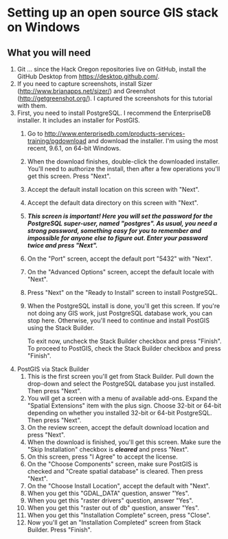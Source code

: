 # Setting up an open source GIS stack on Windows

## What you will need
1. Git ... since the Hack Oregon repositories live on GitHub, install the GitHub Desktop from <https://desktop.github.com/>.
2. If you need to capture screenshots, install Sizer (<http://www.brianapps.net/sizer/>) and Greenshot (<http://getgreenshot.org/>). I captured the screenshots for this tutorial with them.
3. First, you need to install PostgreSQL. I recommend the EnterpriseDB installer. It includes an installer for PostGIS.
    1. Go to <http://www.enterprisedb.com/products-services-training/pgdownload> and download the installer. I'm using the most recent, 9.6.1, on 64-bit Windows.
    2. When the download finishes, double-click the downloaded installer. You'll need to authorize the install, then after a few operations you'll get this screen. Press "Next".
    3. Accept the default install location on this screen with "Next".
    4. Accept the default data directory on this screen with "Next".
    5. ***This screen is important! Here you will set the password for the PostgreSQL super-user, named "postgres". As usual, you need a strong password, something easy for you to remember and impossible for anyone else to figure out. Enter your password twice and press "Next".***
    6. On the "Port" screen, accept the default port "5432" with "Next".
    7. On the "Advanced Options" screen, accept the default locale with "Next".
    8. Press "Next" on the "Ready to Install" screen to install PostgreSQL.
    9. When the PostgreSQL install is done, you'll get this screen. If you're not doing any GIS work, just PostgreSQL database work, you can stop here. Otherwise, you'll need to continue and install PostGIS using the Stack Builder.

        To exit now, uncheck the Stack Builder checkbox and press "Finish".
	To proceed to PostGIS, check the Stack Builder checkbox and press "Finish".
4. PostGIS via Stack Builder
    1. This is the first screen you'll get from Stack Builder. Pull down the drop-down and select the PostgreSQL database you just installed. Then press "Next".
    2. You will get a screen with a menu of available add-ons. Expand the "Spatial Extensions" item with the plus sign. Choose 32-bit or 64-bit depending on whether you installed 32-bit or 64-bit PostgreSQL. Then press "Next".
    3. On the review screen, accept the default download location and press "Next".
    4. When the download is finished, you'll get this screen. Make sure the "Skip Installation" checkbox is ***cleared*** and press "Next".
    5. On this screen, press "I Agree" to accept the license.
    6. On the "Choose Components" screen, make sure PostGIS is checked and "Create spatial database" is cleared. Then press "Next".
    7. On the "Choose Install Location", accept the default with "Next".
    8. When you get this "GDAL_DATA" question, answer "Yes".
    9. When you get this "raster drivers" question, answer "Yes".
    10. When you get this "raster out of db" question, answer "Yes".
    11. When you get this "Installation Complete" screen, press "Close".
    12. Now you'll get an "Installation Completed" screen from Stack Builder. Press "Finish".

